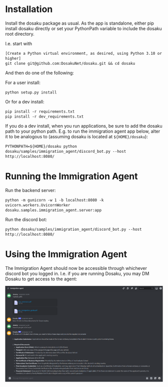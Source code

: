 # Installation

Install the dosaku package as usual. As the app is standalone, either pip install dosaku directly or set your PythonPath 
variable to include the dosaku root directory.

I.e. start with

```commandline
[Create a Python virtual environment, as desired, using Python 3.10 or higher]
git clone git@github.com:DosakuNet/dosaku.git && cd dosaku
```

And then do one of the following:

For a user install:

```commandline
python setup.py install
```

Or for a dev install:

```commandline
pip install -r requirements.txt
pip install -r dev_requirements.txt
```

If you do a dev install, when you run applications, be sure to add the dosaku path to your python path. E.g. to run the 
immigration agent app below, alter it to be analogous to (assuming dosaku is located at `${HOME}/dosaku`):

```commandline
PYTHONPATH=${HOME}/dosaku python dosaku/samples/immigration_agent/discord_bot.py --host http://localhost:8080/
```

# Running the Immigration Agent

Run the backend server:

```commandline
python -m gunicorn -w 1 -b localhost:8080 -k uvicorn.workers.UvicornWorker dosaku.samples.immigration_agent.server:app
```

Run the discord bot:

```commandline
python dosaku/samples/immigration_agent/discord_bot.py --host http://localhost:8080/
```

# Using the Immigration Agent

The Immigration Agent should now be accessible through whichever discord bot you logged in. I.e. if you are running 
Dosaku, you may DM Dosaku to get access to the agent:

![Dosaku Chat](../../../resources/discord_immigration_sample.png)
